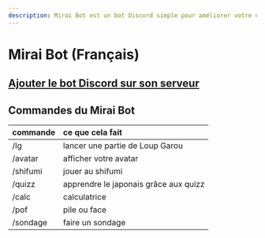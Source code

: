 ```yaml
---
description: Mirai Bot est un bot Discord simple pour améliorer votre expérience Discord.
---
```


# Mirai Bot \(Français\)

## [ Ajouter le bot Discord sur son serveur](https://discordapp.com/api/oauth2/authorize?client_id=282635213769539584&scope=bot&permissions=1)

## Commandes du Mirai Bot

| commande | ce que cela fait |
| :--- | :--- |
| /lg | lancer une partie de Loup Garou |
| /avatar | afficher votre avatar |
| /shifumi | jouer au shifumi |
| /quizz | apprendre le japonais grâce aux quizz |
| /calc | calculatrice |
| /pof | pile ou face |
| /sondage | faire un sondage |

